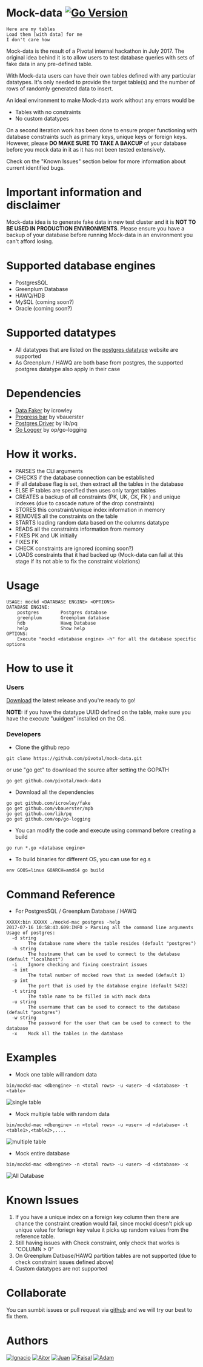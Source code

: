 # Mock-data [![Go Version](https://img.shields.io/badge/go-v1.7.4-green.svg?style=flat-square)](https://golang.org/dl/)

    Here are my tables
    Load them [with data] for me
    I don't care how
    
Mock-data is the result of a Pivotal internal hackathon in July 2017. The original idea behind it is to allow users to test database queries with sets of fake data in any pre-defined table.

With Mock-data users can have their own tables defined with any particular datatypes. It's only needed to provide the target table(s) and the number of rows of randomly generated data to insert.

An ideal environment to make Mock-data work without any errors would be 
+ Tables with no constraints
+ No custom datatypes

On a second iteration work has been done to ensure proper functioning with database constraints such as primary keys, unique keys or foreign keys. However, please **DO MAKE SURE TO TAKE A BAKCUP** of your database before you mock data in it as it has not been tested extensively.

Check on the "Known Issues" section below for more information about current identified bugs.

# Important information and disclaimer

Mock-data idea is to generate fake data in new test cluster and it is **NOT TO BE USED IN PRODUCTION ENVIRONMENTS**. Please ensure you have a backup of your database before running Mock-data in an environment you can't afford losing.

# Supported database engines

+ PostgresSQL
+ Greenplum Database
+ HAWQ/HDB
+ MySQL (coming soon?) 
+ Oracle (coming soon?) 

# Supported datatypes

+ All datatypes that are listed on the [postgres datatype](https://www.postgresql.org/docs/9.6/static/datatype.html) website are supported
+ As Greenplum / HAWQ are both base from postgres, the supported postgres datatype also apply in their case

# Dependencies

+ [Data Faker](https://github.com/icrowley/fake) by icrowley
+ [Progress bar](https://github.com/vbauerster/mpb) by vbauerster
+ [Postgres Driver](https://github.com/lib/pq) by lib/pq
+ [Go Logger](https://github.com/op/go-logging) by op/go-logging

# How it works.

+ PARSES the CLI arguments
+ CHECKS if the database connection can be established
+ IF all database flag is set, then extract all the tables in the database
+ ELSE IF tables are specified then uses only target tables
+ CREATES a backup of all constraints (PK, UK, CK, FK ) and unique indexes (due to cascade nature of the drop constraints)
+ STORES this constraint/unique index information in memory
+ REMOVES all the constraints on the table
+ STARTS loading random data based on the columns datatype
+ READS all the constraints information from memory
+ FIXES PK and UK initially
+ FIXES FK
+ CHECK constraints are ignored (coming soon?)
+ LOADS constraints that it had backed up (Mock-data can fail at this stage if its not able to fix the constraint violations)

# Usage

```
USAGE: mockd <DATABASE ENGINE> <OPTIONS>
DATABASE ENGINE:
	postgres        Postgres database
	greenplum       Greenplum database
	hdb             Hawq Database
	help            Show help
OPTIONS:
	Execute "mockd <database engine> -h" for all the database specific options
```

# How to use it

### Users

[Download](https://github.com/pivotal/mock-data/releases/tag/v1.0) the latest release and you're ready to go!

**NOTE:** if you have the datatype UUID defined on the table, make sure you have the execute "uuidgen" installed on the OS.  

### Developers

+ Clone the github repo

```
git clone https://github.com/pivotal/mock-data.git
```

or use "go get" to download the source after setting the GOPATH

```
go get github.com/pivotal/mock-data
```

+ Download all the dependencies

```
go get github.com/icrowley/fake
go get github.com/vbauerster/mpb
go get github.com/lib/pq
go get github.com/op/go-logging
```

+ You can modify the code and execute using command before creating a build

```
go run *.go <database engine>
```

+ To build binaries for different OS, you can use for eg.s

```
env GOOS=linux GOARCH=amd64 go build
```

# Command Reference

+ For PostgresSQL / Greenplum Database / HAWQ

```
XXXXX:bin XXXXX ./mockd-mac postgres -help
2017-07-16 10:58:43.609:INFO > Parsing all the command line arguments
Usage of postgres:
  -d string
    	The database name where the table resides (default "postgres")
  -h string
    	The hostname that can be used to connect to the database (default "localhost")
  -i	Ignore checking and fixing constraint issues
  -n int
    	The total number of mocked rows that is needed (default 1)
  -p int
    	The port that is used by the database engine (default 5432)
  -t string
    	The table name to be filled in with mock data
  -u string
    	The username that can be used to connect to the database (default "postgres")
  -w string
    	The password for the user that can be used to connect to the database
  -x	Mock all the tables in the database
```

# Examples

+ Mock one table will random data

```
bin/mockd-mac <dbengine> -n <total rows> -u <user> -d <database> -t <table>
```

![single table](https://github.com/pivotal/mock-data/blob/master/img/singletable.gif)

+ Mock multiple table with random data

```
bin/mockd-mac <dbengine> -n <total rows> -u <user> -d <database> -t <table1>,<table2>,....
```

![multiple table](https://github.com/pivotal/mock-data/blob/master/img/multipletable.gif)

+ Mock entire database

```
bin/mockd-mac <dbengine> -n <total rows> -u <user> -d <database> -x
```

![All Database](https://github.com/pivotal/mock-data/blob/master/img/alldb.gif)

# Known Issues

1. If you have a unique index on a foreign key column then there are chance the constraint creation would fail, since mockd doesn't pick up unique value for foriegn key value it picks up random values from the reference table.
2. Still having issues with Check constraint, only check that works is "COLUMN > 0"
3. On Greenplum Datbase/HAWQ partition tables are not supported (due to check constraint issues defined above)
4. Custom datatypes are not supported

# Collaborate

You can sumbit issues or pull request via [github](https://github.com/pivotal/mock-data) and we will try our best to fix them.

# Authors

[![Ignacio](https://img.shields.io/badge/github-Ignacio_Elizaga-green.svg?style=social)](https://github.com/ielizaga) [![Aitor](https://img.shields.io/badge/github-Aitor_Cedres-green.svg?style=social)](https://github.com/Zerpet) [![Juan](https://img.shields.io/badge/github-Juan_Ramos-green.svg?style=social)](https://github.com/jujoramos) [![Faisal](https://img.shields.io/badge/github-Faisal_Ali-green.svg?style=social)](https://github.com/faisaltheparttimecoder) [![Adam](https://img.shields.io/badge/github-Adam_Clevy-green.svg?style=social)](https://github.com/adamclevy)
